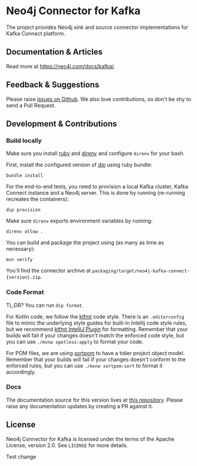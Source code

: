 # Neo4j Connector for Kafka

The project provides Neo4j sink and source connector implementations for Kafka Connect platform.

## Documentation & Articles

Read more at https://neo4j.com/docs/kafka/.

## Feedback & Suggestions

Please raise [issues on Github](https://github.com/neo4j/neo4j-kafka-connector/issues). We also love contributions, so
don't be shy to send a Pull Request.

## Development & Contributions

### Build locally

Make sure you install [ruby](https://www.ruby-lang.org/en/documentation/installation/) and [direnv](https://direnv.net/)
and configure `direnv` for your bash.

First, install the configured version of [dip](https://github.com/bibendi/dip) using ruby bundle:

```shell
bundle install
```

For the end-to-end tests, you need to provision a local Kafka cluster, Kafka Connect instance and a Neo4j server.
This is done by running (re-running recreates the containers):

```shell
dip provision
```

Make sure `direnv` exports environment variables by running:

```shell
direnv allow .
```

You can build and package the project using (as many as time as necessary):

```shell
mvn verify
```

You'll find the connector archive
at `packaging/target/neo4j-kafka-connect-{version}.zip`.

### Code Format

TL;DR? You can run `dip format`.

For Kotlin code, we follow the [ktfmt](https://github.com/facebook/ktfmt) code style. There is an `.editorconfig` file
to mimic the underlying style guides for built-in Intellij code style rules, but we recommend
[ktfmt IntelliJ Plugin](https://plugins.jetbrains.com/plugin/14912-ktfmt) for formatting. Remember that your builds will
fail if your changes doesn't match the enforced code style, but you can use `./mvnw spotless:apply` to format your code.

For POM files, we are using [sortpom](https://github.com/Ekryd/sortpom) to have a tidier project object model. Remember
that your builds will fail if your changes doesn't conform to the enforced rules, but you can use `./mvnw sortpom:sort`
to format it accordingly.

### Docs

The documentation source for this version lives at [this repository](https://github.com/neo4j/docs-kafka-connector).
Please raise any documentation updates by creating a PR against it.

## License

Neo4j Connector for Kafka is licensed under the terms of the Apache License, version 2.0. See `LICENSE` for more
details. 

Test change